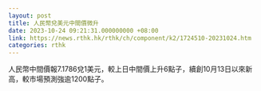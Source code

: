 ```yaml
---
layout: post
title: 人民幣兌美元中間價微升
date: 2023-10-24 09:21:31.000000000 +08:00
link: https://news.rthk.hk/rthk/ch/component/k2/1724510-20231024.htm
categories: rthk
---
```


人民幣中間價報7.1786兌1美元，較上日中間價上升6點子，續創10月13日以來新高，較市場預測強逾1200點子。
